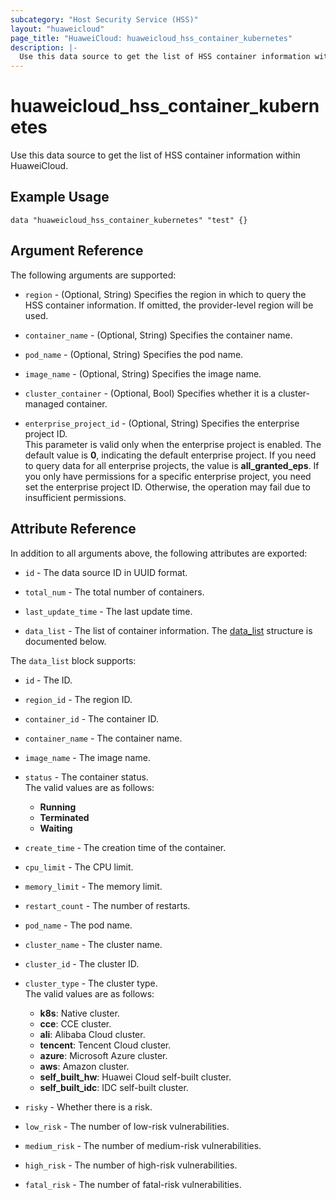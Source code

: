 ```yaml
---
subcategory: "Host Security Service (HSS)"
layout: "huaweicloud"
page_title: "HuaweiCloud: huaweicloud_hss_container_kubernetes"
description: |-
  Use this data source to get the list of HSS container information within HuaweiCloud.
---
```


# huaweicloud_hss_container_kubernetes

Use this data source to get the list of HSS container information within HuaweiCloud.

## Example Usage

```hcl
data "huaweicloud_hss_container_kubernetes" "test" {}
```

## Argument Reference

The following arguments are supported:

* `region` - (Optional, String) Specifies the region in which to query the HSS container information.
  If omitted, the provider-level region will be used.

* `container_name` - (Optional, String) Specifies the container name.

* `pod_name` - (Optional, String) Specifies the pod name.

* `image_name` - (Optional, String) Specifies the image name.

* `cluster_container` - (Optional, Bool) Specifies whether it is a cluster-managed container.

* `enterprise_project_id` - (Optional, String) Specifies the enterprise project ID.  
  This parameter is valid only when the enterprise project is enabled.
  The default value is **0**, indicating the default enterprise project.
  If you need to query data for all enterprise projects, the value is **all_granted_eps**.
  If you only have permissions for a specific enterprise project, you need set the enterprise project ID. Otherwise,
  the operation may fail due to insufficient permissions.

## Attribute Reference

In addition to all arguments above, the following attributes are exported:

* `id` - The data source ID in UUID format.

* `total_num` - The total number of containers.

* `last_update_time` - The last update time.

* `data_list` - The list of container information.
  The [data_list](#data_list_struct) structure is documented below.

<a name="data_list_struct"></a>
The `data_list` block supports:

* `id` - The ID.

* `region_id` - The region ID.

* `container_id` - The container ID.

* `container_name` - The container name.

* `image_name` - The image name.

* `status` - The container status.  
  The valid values are as follows:
  + **Running**
  + **Terminated**
  + **Waiting**

* `create_time` - The creation time of the container.

* `cpu_limit` - The CPU limit.

* `memory_limit` - The memory limit.

* `restart_count` - The number of restarts.

* `pod_name` - The pod name.

* `cluster_name` - The cluster name.

* `cluster_id` - The cluster ID.

* `cluster_type` - The cluster type.  
  The valid values are as follows:
  + **k8s**: Native cluster.
  + **cce**: CCE cluster.
  + **ali**: Alibaba Cloud cluster.
  + **tencent**: Tencent Cloud cluster.
  + **azure**: Microsoft Azure cluster.
  + **aws**: Amazon cluster.
  + **self_built_hw**: Huawei Cloud self-built cluster.
  + **self_built_idc**: IDC self-built cluster.

* `risky` - Whether there is a risk.

* `low_risk` - The number of low-risk vulnerabilities.

* `medium_risk` - The number of medium-risk vulnerabilities.

* `high_risk` - The number of high-risk vulnerabilities.

* `fatal_risk` - The number of fatal-risk vulnerabilities.
